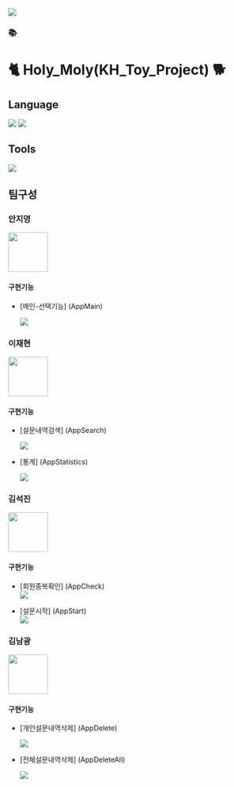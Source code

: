 <img src="https://capsule-render.vercel.app/api?type=waving&color=auto&height=200&section=header&text=Holy_Moly&fontSize=70" />

<h3>📚</h3>

# 🐈 Holy_Moly(KH_Toy_Project) 🐕
## Language
<img src="https://img.shields.io/badge/Java-007396?style=flat&logo=Conda-Forge&logoColor=white" />

<img src="https://img.shields.io/badge/MySQL-4479A1?style=flat&logo=MySQL&logoColor=white" />

## Tools

<img src="https://img.shields.io/badge/Visual%20Studio%20Code-007ACC?style=flat&logo=VisualStudioCode&logoColor=white" />   



## 팀구성

### 안지영
<img src="https://avatars.githubusercontent.com/u/109323666?v=4" width="80">

#### 구현기능
- [메인-선택기능] (AppMain)

   <a href="링크"><img src="https://img.shields.io/badge/%EB%A9%94%EC%9D%B8__%EC%84%A0%ED%83%9D-%EC%9D%B4%EB%8F%99-blue"/></a>

### 이재현  
<img src="https://avatars.githubusercontent.com/u/109524076?v=4" width="80">

#### 구현기능

- [설문내역검색] (AppSearch)

   <a href="링크"><img src="https://img.shields.io/badge/%EC%84%A4%EB%AC%B8%EB%82%B4%EC%97%AD%EA%B2%80%EC%83%89-%EC%9D%B4%EB%8F%99-yellow"/></a>

- [통계] (AppStatistics)

   <a href="링크"><img src="https://img.shields.io/badge/%ED%86%B5%EA%B3%84-%EC%9D%B4%EB%8F%99-yellow"/></a>

### 김석진  
<img src="https://avatars.githubusercontent.com/u/67856821?v=4" width="80">

#### 구현기능

- [회원중복확인] (AppCheck)  
<a href="링크"><img src="https://img.shields.io/badge/%ED%9A%8C%EC%9B%90%EC%A4%91%EB%B3%B5%ED%99%95%EC%9D%B8-%EC%9D%B4%EB%8F%99-orange"/></a>

- [설문시작] (AppStart)  
<a href="링크"><img src="https://img.shields.io/badge/%EC%84%A4%EB%AC%B8%EC%8B%9C%EC%9E%91-%EC%9D%B4%EB%8F%99-orange"/></a>



### 김남광  
<img src="https://avatars.githubusercontent.com/u/111833622?v=4" width="80">

#### 구현기능
- [개인설문내역삭제] (AppDelete)

   <a href="링크"><img src="https://img.shields.io/badge/%EA%B0%9C%EC%9D%B8%EC%84%A4%EB%AC%B8%EB%82%B4%EC%97%AD%EC%82%AD%EC%A0%9C-%EC%9D%B4%EB%8F%99-green"/></a>

- [전체설문내역삭제] (AppDeleteAll)

   <a href="링크"><img src="https://img.shields.io/badge/%EC%A0%84%EC%B2%B4%EC%84%A4%EB%AC%B8%EB%82%B4%EC%97%AD%EC%82%AD%EC%A0%9C-%EC%9D%B4%EB%8F%99-green"/></a>




